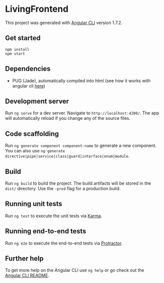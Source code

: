 # LivingFrontend

This project was generated with [Angular CLI](https://github.com/angular/angular-cli) version 1.7.2.

## Get started

```
npm install
npm start
```

## Dependencies

- PUG (Jade), automatically compiled into html (see how it works with angular cli [here](https://hackernoon.com/using-pug-jade-with-angular-with-cli-5592b7ee24e6))


## Development server

Run `ng serve` for a dev server. Navigate to `http://localhost:4200/`. The app will automatically reload if you change any of the source files.

## Code scaffolding

Run `ng generate component component-name` to generate a new component. You can also use `ng generate directive|pipe|service|class|guard|interface|enum|module`.

## Build

Run `ng build` to build the project. The build artifacts will be stored in the `dist/` directory. Use the `-prod` flag for a production build.

## Running unit tests

Run `ng test` to execute the unit tests via [Karma](https://karma-runner.github.io).

## Running end-to-end tests

Run `ng e2e` to execute the end-to-end tests via [Protractor](http://www.protractortest.org/).

## Further help

To get more help on the Angular CLI use `ng help` or go check out the [Angular CLI README](https://github.com/angular/angular-cli/blob/master/README.md).
